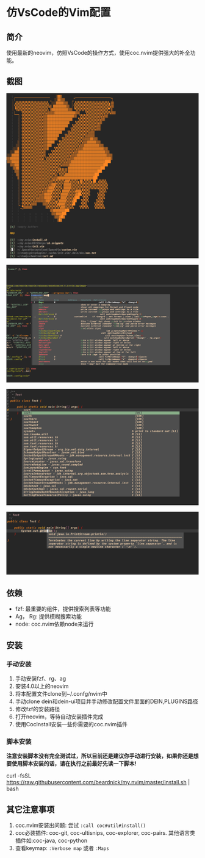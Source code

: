 # 仿VsCode的Vim配置

## 简介

使用最新的neovim，仿照VsCode的操作方式，使用coc.nvim提供强大的补全功能。

## 截图

![首页](./screenshots/home.png "首页")

![搜索](./screenshots/search.png "搜索")

![补全](./screenshots/complete.png "补全")

![文档提示](./screenshots/doc.png "文档提示")


## 依赖

+ fzf: 最重要的组件，提供搜索列表等功能
+ Ag， Rg: 提供模糊搜索功能
+ node: coc.nvim依赖node来运行

## 安装

### 手动安装

1. 手动安装fzf、rg、ag
2. 安装4.0以上的neovim
3. 将本配置文件clone到~/.confg/nvim中
4. 手动clone dein和dein-ui项目并手动修改配置文件里面的DEIN,PLUGINS路径
5. 修改fzf的安装路径
6. 打开neovim，等待自动安装插件完成
7. 使用CocInstall安装一些你需要的coc.nvim插件

### 脚本安装

**注意安装脚本没有完全测试过，所以目前还是建议你手动进行安装，如果你还是想要使用脚本安装的话，请在执行之前最好先读一下脚本!**

curl -fsSL https://raw.githubusercontent.com/beardnick/my.nvim/master/install.sh | bash

## 其它注意事项

1. coc.nvim安装出问题: 尝试 `:call coc#util#install()`
2. coc必装插件: coc-git, coc-ultisnips, coc-explorer, coc-pairs. 其他语言类插件如:coc-java, coc-python
3. 查看keymap: `:Verbose map` 或者 `:Maps`

